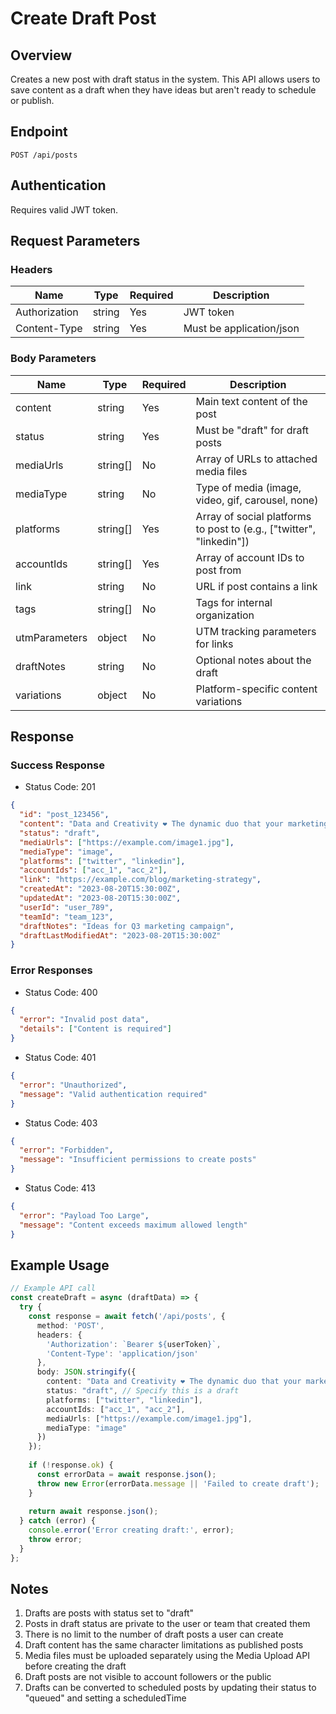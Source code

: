 # Create Draft Post

## Overview
Creates a new post with draft status in the system. This API allows users to save content as a draft when they have ideas but aren't ready to schedule or publish.

## Endpoint
`POST /api/posts`

## Authentication
Requires valid JWT token.

## Request Parameters
### Headers
| Name | Type | Required | Description |
|---|---|----|----|
| Authorization | string | Yes | JWT token |
| Content-Type | string | Yes | Must be application/json |

### Body Parameters
| Name | Type | Required | Description |
|---|---|----|----|
| content | string | Yes | Main text content of the post |
| status | string | Yes | Must be "draft" for draft posts |
| mediaUrls | string[] | No | Array of URLs to attached media files |
| mediaType | string | No | Type of media (image, video, gif, carousel, none) |
| platforms | string[] | Yes | Array of social platforms to post to (e.g., ["twitter", "linkedin"]) |
| accountIds | string[] | Yes | Array of account IDs to post from |
| link | string | No | URL if post contains a link |
| tags | string[] | No | Tags for internal organization |
| utmParameters | object | No | UTM tracking parameters for links |
| draftNotes | string | No | Optional notes about the draft |
| variations | object | No | Platform-specific content variations |

## Response
### Success Response
- Status Code: 201
```json
{
  "id": "post_123456",
  "content": "Data and Creativity ❤️ The dynamic duo that your marketing strategy needs.",
  "status": "draft",
  "mediaUrls": ["https://example.com/image1.jpg"],
  "mediaType": "image",
  "platforms": ["twitter", "linkedin"],
  "accountIds": ["acc_1", "acc_2"],
  "link": "https://example.com/blog/marketing-strategy",
  "createdAt": "2023-08-20T15:30:00Z",
  "updatedAt": "2023-08-20T15:30:00Z",
  "userId": "user_789",
  "teamId": "team_123",
  "draftNotes": "Ideas for Q3 marketing campaign",
  "draftLastModifiedAt": "2023-08-20T15:30:00Z"
}
```

### Error Responses
- Status Code: 400
```json
{
  "error": "Invalid post data",
  "details": ["Content is required"]
}
```

- Status Code: 401
```json
{
  "error": "Unauthorized",
  "message": "Valid authentication required"
}
```

- Status Code: 403
```json
{
  "error": "Forbidden",
  "message": "Insufficient permissions to create posts"
}
```

- Status Code: 413
```json
{
  "error": "Payload Too Large",
  "message": "Content exceeds maximum allowed length"
}
```

## Example Usage
```typescript
// Example API call
const createDraft = async (draftData) => {
  try {
    const response = await fetch('/api/posts', {
      method: 'POST',
      headers: {
        'Authorization': `Bearer ${userToken}`,
        'Content-Type': 'application/json'
      },
      body: JSON.stringify({
        content: "Data and Creativity ❤️ The dynamic duo that your marketing strategy needs.",
        status: "draft", // Specify this is a draft
        platforms: ["twitter", "linkedin"],
        accountIds: ["acc_1", "acc_2"],
        mediaUrls: ["https://example.com/image1.jpg"],
        mediaType: "image"
      })
    });
    
    if (!response.ok) {
      const errorData = await response.json();
      throw new Error(errorData.message || 'Failed to create draft');
    }
    
    return await response.json();
  } catch (error) {
    console.error('Error creating draft:', error);
    throw error;
  }
};
```

## Notes
1. Drafts are posts with status set to "draft"
2. Posts in draft status are private to the user or team that created them
3. There is no limit to the number of draft posts a user can create
4. Draft content has the same character limitations as published posts
5. Media files must be uploaded separately using the Media Upload API before creating the draft
6. Draft posts are not visible to account followers or the public
7. Drafts can be converted to scheduled posts by updating their status to "queued" and setting a scheduledTime 